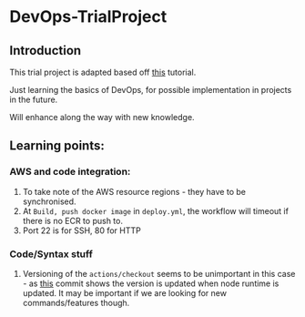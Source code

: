 # DevOps-TrialProject

## Introduction
This trial project is adapted based off [this](https://www.youtube.com/watch?v=5sZAx2ylsOo&list=PLRrXdvWkq2vjT59ziM0BMi_BFoYBbH2Ru&index=3&t=247s&ab_channel=TusharRajpoot) tutorial.

Just learning the basics of DevOps, for possible implementation in projects in the future.

Will enhance along the way with new knowledge.

## Learning points:

### AWS and code integration:
1. To take note of the AWS resource regions - they have to be synchronised.
2. At `Build, push docker image` in `deploy.yml`, the workflow will timeout if there is no ECR to push to.
3. Port 22 is for SSH, 80 for HTTP

### Code/Syntax stuff
1.  Versioning of the `actions/checkout` seems to be unimportant in this case - as [this](https://github.com/actions/checkout/compare/v2.4.2...v3.0.2#diff-b335630551682c19a781afebcf4d07bf978fb1f8ac04c6bf87428ed5106870f5R17-R18) commit shows the version is updated when node runtime is updated. It may be important if we are looking for new commands/features though.